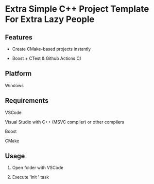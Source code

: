 # Extra Simple C++ Project Template For Extra Lazy People

## Features

- Create CMake-based projects instantly

- Boost + CTest & Github Actions CI

## Platform

Windows

## Requirements

VSCode

Visual Studio with C++ (MSVC compiler) or other compilers

Boost

CMake

## Usage

1. Open folder with VSCode

2. Execute 'init ' task
